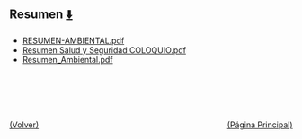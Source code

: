 
<html>
<body>
<h2>Resumen <a href="https://downgit.github.io/#/home?url=https://github.com/Apuntes-FIUBA/Apuntes-Electronica/tree/main/97 - Ambiente y Trabajo/9704 - Seguridad Ambiental y del Trabajo/Resumen" style="font-size:20px">  ⬇️ </a></h2>
<ul>
    <li><a href="RESUMEN-AMBIENTAL.pdf">RESUMEN-AMBIENTAL.pdf</a></li>
    <li><a href="Resumen Salud y Seguridad COLOQUIO.pdf">Resumen Salud y Seguridad COLOQUIO.pdf</a></li>
    <li><a href="Resumen_Ambiental.pdf">Resumen_Ambiental.pdf</a></li>
</ul>
</body>
</html>




<br><br><br><br><br><a href="../" style="float: left">(Volver)</a> <a href="https://apuntes-fiuba.github.io/Apuntes-Electronica" style="float: right">(Página Principal)</a>
